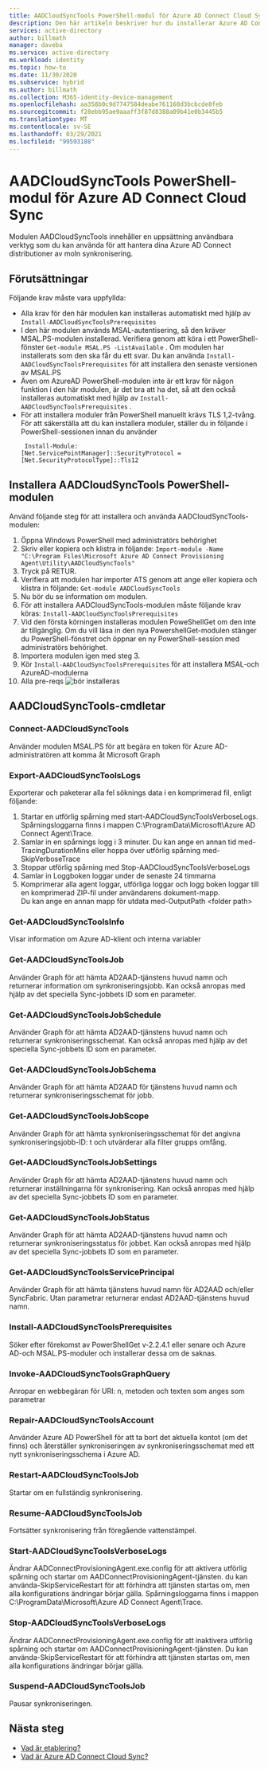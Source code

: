 ```yaml
---
title: AADCloudSyncTools PowerShell-modul för Azure AD Connect Cloud Sync
description: Den här artikeln beskriver hur du installerar Azure AD Connect Cloud Provisioning-agenten.
services: active-directory
author: billmath
manager: daveba
ms.service: active-directory
ms.workload: identity
ms.topic: how-to
ms.date: 11/30/2020
ms.subservice: hybrid
ms.author: billmath
ms.collection: M365-identity-device-management
ms.openlocfilehash: aa358b0c9d7747584deabe761160d3bcbcde8feb
ms.sourcegitcommit: f28ebb95ae9aaaff3f87d8388a09b41e0b3445b5
ms.translationtype: MT
ms.contentlocale: sv-SE
ms.lasthandoff: 03/29/2021
ms.locfileid: "99593188"
---
```

# <a name="aadcloudsynctools-powershell-module-for-azure-ad-connect-cloud-sync"></a>AADCloudSyncTools PowerShell-modul för Azure AD Connect Cloud Sync

Modulen AADCloudSyncTools innehåller en uppsättning användbara verktyg som du kan använda för att hantera dina Azure AD Connect distributioner av moln synkronisering.

## <a name="pre-requisites"></a>Förutsättningar
Följande krav måste vara uppfyllda:

- Alla krav för den här modulen kan installeras automatiskt med hjälp av `Install-AADCloudSyncToolsPrerequisites`
- I den här modulen används MSAL-autentisering, så den kräver MSAL.PS-modulen installerad. Verifiera genom att köra i ett PowerShell-fönster `Get-module MSAL.PS -ListAvailable` . Om modulen har installerats som den ska får du ett svar. Du kan använda `Install-AADCloudSyncToolsPrerequisites` för att installera den senaste versionen av MSAL.PS
- Även om AzureAD PowerShell-modulen inte är ett krav för någon funktion i den här modulen, är det bra att ha det, så att den också installeras automatiskt med hjälp av `Install-AADCloudSyncToolsPrerequisites` .
- För att installera moduler från PowerShell manuellt krävs TLS 1,2-tvång. För att säkerställa att du kan installera moduler, ställer du in följande i PowerShell-sessionen innan du använder
  ```
   Install-Module:
  [Net.ServicePointManager]::SecurityProtocol = [Net.SecurityProtocolType]::Tls12 
  ```


## <a name="install-the-aadcloudsynctools-powershell-module"></a>Installera AADCloudSyncTools PowerShell-modulen
Använd följande steg för att installera och använda AADCloudSyncTools-modulen:

1. Öppna Windows PowerShell med administratörs behörighet
2. Skriv eller kopiera och klistra in följande: `Import-module -Name "C:\Program Files\Microsoft Azure AD Connect Provisioning Agent\Utility\AADCloudSyncTools"`
3. Tryck på RETUR.
4. Verifiera att modulen har importer ATS genom att ange eller kopiera och klistra in följande: `Get-module AADCloudSyncTools`
5. Nu bör du se information om modulen.
6. För att installera AADCloudSyncTools-modulen måste följande krav köras: `Install-AADCloudSyncToolsPrerequisites`
7. Vid den första körningen installeras modulen PoweShellGet om den inte är tillgänglig. Om du vill läsa in den nya PowershellGet-modulen stänger du PowerShell-fönstret och öppnar en ny PowerShell-session med administratörs behörighet. 
8. Importera modulen igen med steg 3.
9. Kör `Install-AADCloudSyncToolsPrerequisites` för att installera MSAL-och AzureAD-modulerna
11. Alla pre-reqs ![ bör installeras](media/reference-powershell/install-1.png)


## <a name="aadcloudsynctools--cmdlets"></a>AADCloudSyncTools-cmdletar
### <a name="connect-aadcloudsynctools"></a>Connect-AADCloudSyncTools
Använder modulen MSAL.PS för att begära en token för Azure AD-administratören att komma åt Microsoft Graph 


### <a name="export-aadcloudsynctoolslogs"></a>Export-AADCloudSyncToolsLogs
Exporterar och paketerar alla fel söknings data i en komprimerad fil, enligt följande:
 1. Startar en utförlig spårning med start-AADCloudSyncToolsVerboseLogs.  Spårningsloggarna finns i mappen C:\ProgramData\Microsoft\Azure AD Connect Agent\Trace.
 2. Samlar in en spårnings logg i 3 minuter.
   Du kan ange en annan tid med-TracingDurationMins eller hoppa över utförlig spårning med-SkipVerboseTrace
 3. Stoppar utförlig spårning med Stop-AADCloudSyncToolsVerboseLogs
 4. Samlar in Loggboken loggar under de senaste 24 timmarna
 5. Komprimerar alla agent loggar, utförliga loggar och logg boken loggar till en komprimerad ZIP-fil under användarens dokument-mapp. 
 </br>Du kan ange en annan mapp för utdata med-OutputPath \<folder path\>

### <a name="get-aadcloudsynctoolsinfo"></a>Get-AADCloudSyncToolsInfo
Visar information om Azure AD-klient och interna variabler

### <a name="get-aadcloudsynctoolsjob"></a>Get-AADCloudSyncToolsJob
Använder Graph för att hämta AD2AAD-tjänstens huvud namn och returnerar information om synkroniseringsjobb.
Kan också anropas med hjälp av det speciella Sync-jobbets ID som en parameter.

### <a name="get-aadcloudsynctoolsjobschedule"></a>Get-AADCloudSyncToolsJobSchedule
Använder Graph för att hämta AD2AAD-tjänstens huvud namn och returnerar synkroniseringsschemat.
Kan också anropas med hjälp av det speciella Sync-jobbets ID som en parameter.

### <a name="get-aadcloudsynctoolsjobschema"></a>Get-AADCloudSyncToolsJobSchema
Använder Graph för att hämta AD2AAD för tjänstens huvud namn och returnerar synkroniseringsschemat för jobb.

### <a name="get-aadcloudsynctoolsjobscope"></a>Get-AADCloudSyncToolsJobScope
Använder Graph för att hämta synkroniseringsschemat för det angivna synkroniseringsjobb-ID: t och utvärderar alla filter grupps omfång.

### <a name="get-aadcloudsynctoolsjobsettings"></a>Get-AADCloudSyncToolsJobSettings
Använder Graph för att hämta AD2AAD-tjänstens huvud namn och returnerar inställningarna för synkronisering.
Kan också anropas med hjälp av det speciella Sync-jobbets ID som en parameter.

### <a name="get-aadcloudsynctoolsjobstatus"></a>Get-AADCloudSyncToolsJobStatus
Använder Graph för att hämta AD2AAD-tjänstens huvud namn och returnerar synkroniseringsstatus för jobbet.
Kan också anropas med hjälp av det speciella Sync-jobbets ID som en parameter.

### <a name="get-aadcloudsynctoolsserviceprincipal"></a>Get-AADCloudSyncToolsServicePrincipal
Använder Graph för att hämta tjänstens huvud namn för AD2AAD och/eller SyncFabric.
Utan parametrar returnerar endast AD2AAD-tjänstens huvud namn.

### <a name="install-aadcloudsynctoolsprerequisites"></a>Install-AADCloudSyncToolsPrerequisites
Söker efter förekomst av PowerShellGet v-2.2.4.1 eller senare och Azure AD-och MSAL.PS-moduler och installerar dessa om de saknas.

### <a name="invoke-aadcloudsynctoolsgraphquery"></a>Invoke-AADCloudSyncToolsGraphQuery
Anropar en webbegäran för URI: n, metoden och texten som anges som parametrar

### <a name="repair-aadcloudsynctoolsaccount"></a>Repair-AADCloudSyncToolsAccount
Använder Azure AD PowerShell för att ta bort det aktuella kontot (om det finns) och återställer synkroniseringen av synkroniseringsschemat med ett nytt synkroniseringsschema i Azure AD.

### <a name="restart-aadcloudsynctoolsjob"></a>Restart-AADCloudSyncToolsJob
Startar om en fullständig synkronisering.

### <a name="resume-aadcloudsynctoolsjob"></a>Resume-AADCloudSyncToolsJob
Fortsätter synkronisering från föregående vattenstämpel.

### <a name="start-aadcloudsynctoolsverboselogs"></a>Start-AADCloudSyncToolsVerboseLogs
Ändrar AADConnectProvisioningAgent.exe.config för att aktivera utförlig spårning och startar om AADConnectProvisioningAgent-tjänsten. du kan använda-SkipServiceRestart för att förhindra att tjänsten startas om, men alla konfigurations ändringar börjar gälla.  Spårningsloggarna finns i mappen C:\ProgramData\Microsoft\Azure AD Connect Agent\Trace.

### <a name="stop-aadcloudsynctoolsverboselogs"></a>Stop-AADCloudSyncToolsVerboseLogs
Ändrar AADConnectProvisioningAgent.exe.config för att inaktivera utförlig spårning och startar om AADConnectProvisioningAgent-tjänsten. Du kan använda-SkipServiceRestart för att förhindra att tjänsten startas om, men alla konfigurations ändringar börjar gälla.

### <a name="suspend-aadcloudsynctoolsjob"></a>Suspend-AADCloudSyncToolsJob
Pausar synkroniseringen.

## <a name="next-steps"></a>Nästa steg 

- [Vad är etablering?](what-is-provisioning.md)
- [Vad är Azure AD Connect Cloud Sync?](what-is-cloud-sync.md)

